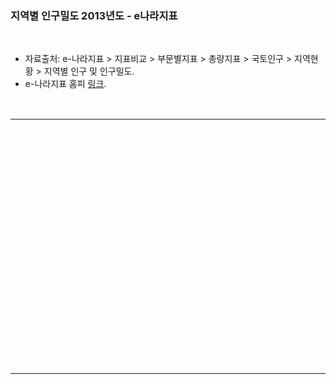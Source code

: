 <!--
%\VignetteEngine{knitr::knitr}
%\VignetteIndexEntry{Markdown example with knitr and googleVis}
-->






### 지역별 인구밀도 2013년도 - e나라지표

<br> 

* 자료출처:  e-나라지표 > 지표비교 > 부문별지표 > 총량지표 > 국토인구 > 지역현황 > 지역별 인구 및 인구밀도.
* e-나라지표 홈피 [링크](http://www.index.go.kr/potal/main/PotalMain.do). 

<br>

<!-- GeoChart generated in R 3.2.0 by googleVis 0.5.8 package -->
<!-- Sun May 31 07:59:18 2015 -->


<!-- jsHeader -->
<script type="text/javascript">
 
// jsData 
function gvisDataGeoChartID6886747ff0 () {
var data = new google.visualization.DataTable();
var datajson =
[
 [
 "KR-11",
16402 
],
[
 "KR-26",
4450 
],
[
 "KR-27",
2790 
],
[
 "KR-28",
2715 
],
[
 "KR-29",
3021 
],
[
 "KR-30",
2851 
],
[
 "KR-31",
1064 
],
[
 "KR-50",
259 
],
[
 "KR-41",
1193 
],
[
 "KR-42",
89 
],
[
 "KR-43",
210 
],
[
 "KR-44",
251 
],
[
 "KR-45",
223 
],
[
 "KR-46",
143 
],
[
 "KR-47",
139 
],
[
 "KR-48",
309 
],
[
 "KR-49",
308 
] 
];
data.addColumn('string','region_code');
data.addColumn('number','X2013.pop_density');
data.addRows(datajson);
return(data);
}


// jsData 
function gvisDataTableID68840c67100 () {
var data = new google.visualization.DataTable();
var datajson =
[
 [
 9926,
16402 
],
[
 3426,
4450 
],
[
 2465,
2790 
],
[
 2826,
2715 
],
[
 1514,
3021 
],
[
 1540,
2851 
],
[
 1129,
1064 
],
[
 120,
259 
],
[
 12137,
1193 
],
[
 1500,
89 
],
[
 1552,
210 
],
[
 2060,
251 
],
[
 1798,
223 
],
[
 1761,
143 
],
[
 2641,
139 
],
[
 3255,
309 
],
[
 570,
308 
],
[
 24890,
2106 
] 
];
data.addColumn('number','2013 pop');
data.addColumn('number','2013 pop_density');
data.addRows(datajson);
return(data);
}
 
// jsDrawChart
function drawChartGeoChartID6886747ff0() {
var data = gvisDataGeoChartID6886747ff0();
var options = {};
options["width"] =    700;
options["height"] =    400;
options["region"] = "KR";
options["displayMode"] = "regions";
options["resolution"] = "provinces";

    var chart = new google.visualization.GeoChart(
    document.getElementById('GeoChartID6886747ff0')
    );
    chart.draw(data,options);
    

}
  


// jsDrawChart
function drawChartTableID68840c67100() {
var data = gvisDataTableID68840c67100();
var options = {};
options["allowHtml"] = true;
options["height"] =    300;
options["width"] =    200;

    var chart = new google.visualization.Table(
    document.getElementById('TableID68840c67100')
    );
    chart.draw(data,options);
    

}
  
 
// jsDisplayChart
(function() {
var pkgs = window.__gvisPackages = window.__gvisPackages || [];
var callbacks = window.__gvisCallbacks = window.__gvisCallbacks || [];
var chartid = "geochart";
  
// Manually see if chartid is in pkgs (not all browsers support Array.indexOf)
var i, newPackage = true;
for (i = 0; newPackage && i < pkgs.length; i++) {
if (pkgs[i] === chartid)
newPackage = false;
}
if (newPackage)
  pkgs.push(chartid);
  
// Add the drawChart function to the global list of callbacks
callbacks.push(drawChartGeoChartID6886747ff0);
})();
function displayChartGeoChartID6886747ff0() {
  var pkgs = window.__gvisPackages = window.__gvisPackages || [];
  var callbacks = window.__gvisCallbacks = window.__gvisCallbacks || [];
  window.clearTimeout(window.__gvisLoad);
  // The timeout is set to 100 because otherwise the container div we are
  // targeting might not be part of the document yet
  window.__gvisLoad = setTimeout(function() {
  var pkgCount = pkgs.length;
  google.load("visualization", "1", { packages:pkgs, callback: function() {
  if (pkgCount != pkgs.length) {
  // Race condition where another setTimeout call snuck in after us; if
  // that call added a package, we must not shift its callback
  return;
}
while (callbacks.length > 0)
callbacks.shift()();
} });
}, 100);
}


// jsDisplayChart
(function() {
var pkgs = window.__gvisPackages = window.__gvisPackages || [];
var callbacks = window.__gvisCallbacks = window.__gvisCallbacks || [];
var chartid = "table";
  
// Manually see if chartid is in pkgs (not all browsers support Array.indexOf)
var i, newPackage = true;
for (i = 0; newPackage && i < pkgs.length; i++) {
if (pkgs[i] === chartid)
newPackage = false;
}
if (newPackage)
  pkgs.push(chartid);
  
// Add the drawChart function to the global list of callbacks
callbacks.push(drawChartTableID68840c67100);
})();
function displayChartTableID68840c67100() {
  var pkgs = window.__gvisPackages = window.__gvisPackages || [];
  var callbacks = window.__gvisCallbacks = window.__gvisCallbacks || [];
  window.clearTimeout(window.__gvisLoad);
  // The timeout is set to 100 because otherwise the container div we are
  // targeting might not be part of the document yet
  window.__gvisLoad = setTimeout(function() {
  var pkgCount = pkgs.length;
  google.load("visualization", "1", { packages:pkgs, callback: function() {
  if (pkgCount != pkgs.length) {
  // Race condition where another setTimeout call snuck in after us; if
  // that call added a package, we must not shift its callback
  return;
}
while (callbacks.length > 0)
callbacks.shift()();
} });
}, 100);
}
 
// jsFooter
</script>
 
<!-- jsChart -->  
<script type="text/javascript" src="https://www.google.com/jsapi?callback=displayChartGeoChartID6886747ff0"></script>


<!-- jsChart -->  
<script type="text/javascript" src="https://www.google.com/jsapi?callback=displayChartTableID68840c67100"></script>
 
<table border="0">
<tr>
<td>

<!-- divChart -->
  
<div id="GeoChartID6886747ff0" 
  style="width: 700; height: 400;">
</div>

</td>
<td>

<!-- divChart -->
  
<div id="TableID68840c67100" 
  style="width: 200; height: 300;">
</div>

</td>
</tr>
</table>
